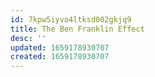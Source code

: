 ```yaml
---
id: 7kpw5iyvo4ltksd002gkjq9
title: The Ben Franklin Effect
desc: ''
updated: 1659178930707
created: 1659178930707
---
```

